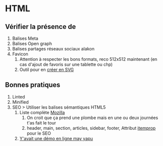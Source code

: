 # HTML

## Vérifier la présence de

1. Balises Meta
2. Balises Open graph
3. Balises partages réseaux sociaux alakon
4. Favicon
   1. Attention à respecter les bons formats, reco 512x512 maintenant (en cas d'ajout de favoris sur une tablette ou chp)
   2. Outil pour en [créer en SVG](https://formito.com/tools/favicon)

## Bonnes pratiques

1. Linted
2. Minified
3. SEO > Utiliser les balises sémantiques HTML5
   1. Liste complète [Mozilla](https://developer.mozilla.org/en-US/docs/Web/HTML/Element)
      1. On croit que ça prend une plombe mais en une ou deux journées t'as fait le tour
      2. header, main, section, articles, sidebar, footer, Attribut [itemprop](https://developer.mozilla.org/fr/docs/Web/HTML/Global_attributes/itemprop) pour le SEO
   2. [Y'avait une démo en ligne may yapu](https://github.com/MadeByMike/html5-periodic-table)
